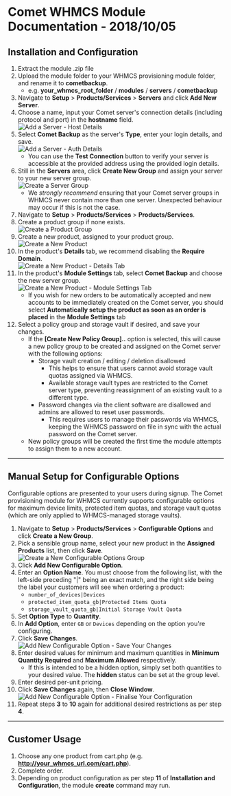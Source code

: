 # Comet WHMCS Module Documentation - **2018/10/05**
## Installation and Configuration
1. Extract the module .zip file
2. Upload the module folder to your WHMCS provisioning module folder, and rename it to __cometbackup__.
    - e.g. __your_whmcs_root_folder__ / __modules__ / __servers__ / __cometbackup__
3. Navigate to __Setup__ > __Products/Services__ > __Servers__ and click __Add New Server__.
4. Choose a name, input your Comet server's connection details (including protocol and port) in the __hostname__ field.  
    ![Add a Server - Host Details](documentation/01-ServerAddHost.png)
5. Select __Comet Backup__ as the server's __Type__, enter your login details, and save.  
    ![Add a Server - Auth Details](documentation/02-ServerAddAuth.png)
    * You can use the __Test Connection__ button to verify your server is accessible at the provided address using the provided login details.
6. Still in the __Servers__ area, click __Create New Group__ and assign your server to your new server group.  
    ![Create a Server Group](documentation/03-ServerGroupAdd.png)
    * We _strongly recommend_ ensuring that your Comet server groups in WHMCS never contain more than one server. Unexpected behaviour may occur if this is not the case.
7. Navigate to __Setup__ > __Products/Services__ > __Products/Services__.
8. Create a product group if none exists.  
    ![Create a Product Group](documentation/04-ProductGroupAdd.png)
9. Create a new product, assigned to your product group.  
    ![Create a New Product](documentation/05-ProductAdd.png)
10. In the product's __Details__ tab, we recommend disabling the __Require Domain__.  
    ![Create a New Product - Details Tab](documentation/06-ProductAddDetails.png) 
11. In the product's __Module Settings__ tab, select __Comet Backup__ and choose the new server group.  
    ![Create a New Product - Module Settings Tab](documentation/07-ProductAddModuleSettings.png)
    * If you wish for new orders to be automatically accepted and new accounts to be immediately created on the Comet server, you should select __Automatically setup the product as soon as an order is placed__ in the __Module Settings__ tab   
12. Select a policy group and storage vault if desired, and save your changes.
    * If the __[Create New Policy Group]..__ option is selected, this will cause a new policy group to be created and assigned on the Comet server with the following options:
        * Storage vault creation / editing / deletion disallowed
            * This helps to ensure that users cannot avoid storage vault quotas assigned via WHMCS.
            * Available storage vault types are restricted to the Comet server type, preventing reassignment of an existing vault to a different type.
        * Password changes via the client software are disallowed and admins are allowed to reset user passwords.
            * This requires users to manage their passwords via WHMCS, keeping the WHMCS password on file in sync with the actual password on the Comet server.
    * New policy groups will be created the first time the module attempts to assign them to a new account.  
***
[//]: # (End of Installation and Configuration)
## Manual Setup for Configurable Options
Configurable options are presented to your users during signup. The Comet provisioning module for WHMCS currently supports configurable options for maximum device limits, protected item quotas, and storage vault quotas (which are only applied to WHMCS-managed storage vaults).
1. Navigate to __Setup__ > __Products/Services__ > __Configurable Options__ and click __Create a New Group__.
2. Pick a sensible group name, select your new product in the __Assigned Products__ list, then click __Save__.  
    ![Create a New Configurable Options Group](documentation/08-ConfigurableOptionsGroupAdd.png)
3. Click __Add New Configurable Option__.
4. Enter an __Option Name__. You must choose from the following list, with the left-side preceding "|" being an exact match, and the right side being the label your customers will see when ordering a product:
    * `number_of_devices|Devices`
    * `protected_item_quota_gb|Protected Items Quota`
    * `storage_vault_quota_gb|Initial Storage Vault Quota`
5. Set __Option Type__ to __Quantity__.
6. In __Add Option__, enter `GB` or `Devices` depending on the option you're configuring.
7. Click __Save Changes__.  
    ![Add New Configurable Option - Save Your Changes](documentation/09-ConfigurableOptionsAddInitial.png)
8. Enter desired values for minimum and maximum quantities in __Minimum Quantity Required__ and __Maximum Allowed__ respectively.
    * If this is intended to be a hidden option, simply set both quantities to your desired value. The __hidden__ status can be set at the group level.
9. Enter desired per-unit pricing.
10. Click __Save Changes__ again, then __Close Window__.  
    ![Add New Configurable Option - Finalise Your Configuration](documentation/10-ConfigurableOptionsAddPost.png)
11. Repeat steps __3__ to __10__ again for additional desired restrictions as per step __4__.
***
## Customer Usage
1. Choose any one product from cart.php (e.g. __http://your_whmcs_url.com/cart.php__).
2. Complete order.
3. Depending on product configuration as per step __11__ of __Installation and Configuration__, the module __create__ command may run.